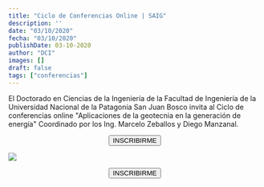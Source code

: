 ```yaml
---
title: "Ciclo de Conferencias Online | SAIG"
description: ''
date: "03/10/2020"
fecha: "03/10/2020"
publishDate: 03-10-2020
author: "DCI"
images: []
draft: false
tags: ["conferencias"]
---
```

El Doctorado en Ciencias de la Ingeniería de la Facultad de Ingeniería de la Universidad Nacional de la
Patagonia San Juan Bosco invita al Ciclo de conferencias online "Aplicaciones de la geotecnia en la generación de energía"
Coordinado por los Ing. Marcelo Zeballos y Diego Manzanal.
<center><button class="ripple-btn cta__btn" name="button" onclick="https://docs.google.com/forms/d/e/1FAIpQLSciO9avDf-bA_t573D4L3sSDExnRmSWl9DKdcZ5z2reaV9S_Q/viewform?utm_admin=125927">INSCRIBIRME</button></center>

![](./images/pubdci.png)

<center><button class="ripple-btn cta__btn" name="button" onclick="https://docs.google.com/forms/d/e/1FAIpQLSciO9avDf-bA_t573D4L3sSDExnRmSWl9DKdcZ5z2reaV9S_Q/viewform?utm_admin=125927">INSCRIBIRME</button></center>